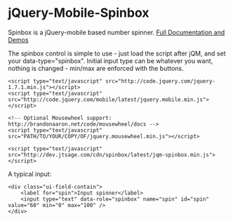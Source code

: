 jQuery-Mobile-Spinbox
=====================

Spinbox is a jQuery-mobile based number spinner. [Full Documentation and Demos](http://dev.jtsage.com/jQM-Spinbox/)

The spinbox control is simple to use - just load the script after jQM, and set your data-type="spinbox".  Initial input type can be whatever you want, nothing is changed - min/max are enforced with the buttons.
		
    <script type="text/javascript" src="http://code.jquery.com/jquery-1.7.1.min.js"></script> 
    <script type="text/javascript" src="http://code.jquery.com/mobile/latest/jquery.mobile.min.js"></script>

    <!-- Optional Mousewheel support: http://brandonaaron.net/code/mousewheel/docs -->
    <script type="text/javascript" src="PATH/TO/YOUR/COPY/OF/jquery.mousewheel.min.js"></script>

    <script type="text/javascript" src="http://dev.jtsage.com/cdn/spinbox/latest/jqm-spinbox.min.js"></script>

A typical input:
	
    <div class="ui-field-contain">
        <label for="spin">Input spinner</label>
        <input type="text" data-role="spinbox" name="spin" id="spin" value="60" min="0" max="100" />
    </div>
